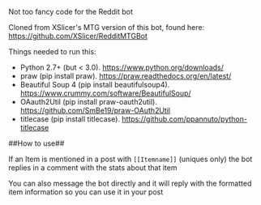 Not too fancy code for the Reddit bot

Cloned from XSlicer's MTG version of this bot, found here: https://github.com/XSlicer/RedditMTGBot

Things needed to run this:
- Python 2.7+ (but < 3.0). https://www.python.org/downloads/
- praw (pip install praw). https://praw.readthedocs.org/en/latest/
- Beautiful Soup 4 (pip install beautifulsoup4). https://www.crummy.com/software/BeautifulSoup/
- OAauth2Util (pip install praw-oauth2util). https://github.com/SmBe19/praw-OAuth2Util
- titlecase (pip install titlecase). https://github.com/ppannuto/python-titlecase

##How to use##

If an Item is mentioned in a post with `[[Itemname]]` (uniques only) the bot replies in a comment with the stats about that item

You can also message the bot directly and it will reply with the formatted item information so you can use it in your post
